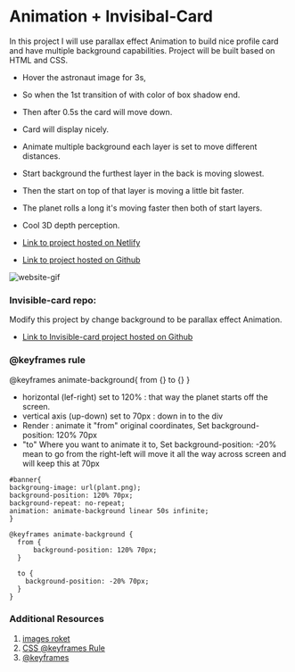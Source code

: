 # Animation + Invisibal-Card
In this project I will use parallax effect Animation to build nice profile card and have multiple background capabilities. Project will be built based on HTML and CSS.
* Hover the astronaut image for 3s, 
* So when the 1st transition of with color of box shadow end. 
* Then after 0.5s the card will move down. 
* Card will display nicely. 
* Animate multiple background each layer is set to move different distances.
* Start background the furthest layer in the back is moving slowest.
* Then the start on top of that layer is moving a little bit faster.
* The planet rolls a long it's moving faster then both of start layers.
* Cool 3D depth perception.

* [Link to project hosted on Netlify](https://css-animate-card-profile.netlify.com/)
* [Link to project hosted on Github](https://github.com/kanjamad/Parallax-effect-Animation)

![website-gif](images/animate.gif "website-gif")

### Invisible-card repo:
Modify this project by change background to be parallax effect Animation. 
* [Link to Invisible-card project hosted on Github](https://github.com/kanjamad/Invisible-Card)

### @keyframes rule
@keyframes animate-background{ from {} to {} }
* horizontal (lef-right) set to 120% : that way the planet starts off the screen.
* vertical axis (up-down) set to 70px : down in to the div 
* Render : animate it "from" original coordinates, Set background-position: 120% 70px
* "to" Where you want to animate it to, Set background-position: -20% mean to go from the right-left will move it all the way across screen and will keep this at 70px


```
#banner{
backgroung-image: url(plant.png);
background-position: 120% 70px;
background-repeat: no-repeat;
animation: animate-background linear 50s infinite;
}

@keyframes animate-background {
  from {
      background-position: 120% 70px;
  }

  to {
    background-position: -20% 70px;
  }
}
```

### Additional Resources
1. <a href="https://www.kisspng.com/free/roket.html" target="_blank">images roket</a>
2. <a href="https://www.w3schools.com/cssref/css3_pr_animation-keyframes.asp" target="_blank">CSS @keyframes Rule</a>
3. <a href="https://developer.mozilla.org/en-US/docs/Web/CSS/@keyframes" target="_blank">@keyframes</a>

